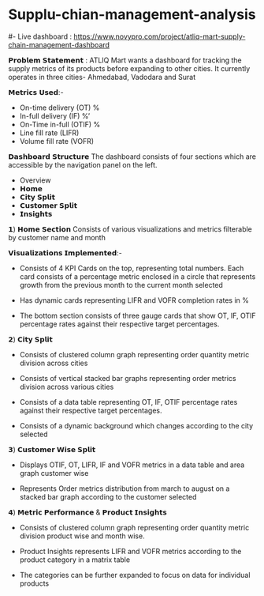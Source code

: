 # Supplu-chian-management-analysis

#- Live dashboard : https://www.novypro.com/project/atliq-mart-supply-chain-management-dashboard

𝗣𝗿𝗼𝗯𝗹𝗲𝗺 𝗦𝘁𝗮𝘁𝗲𝗺𝗲𝗻𝘁 :
 ATLIQ Mart wants a dashboard for tracking the supply metrics of its products before expanding to other cities. It currently operates in three cities- Ahmedabad, Vadodara and Surat

𝗠𝗲𝘁𝗿𝗶𝗰𝘀 𝗨𝘀𝗲𝗱:-
- On-time delivery (OT) %
- In-full delivery (IF) %’
- On-Time in-full (OTIF) %
- Line fill rate (LIFR)
- Volume fill rate (VOFR)

𝗗𝗮𝘀𝗵𝗯𝗼𝗮𝗿𝗱 𝗦𝘁𝗿𝘂𝗰𝘁𝘂𝗿𝗲
The dashboard consists of four sections which are accessible by the navigation panel on the left.
- Overview
- 𝗛𝗼𝗺𝗲
- 𝗖𝗶𝘁𝘆 𝗦𝗽𝗹𝗶𝘁
- 𝗖𝘂𝘀𝘁𝗼𝗺𝗲𝗿 𝗦𝗽𝗹𝗶𝘁
- 𝗜𝗻𝘀𝗶𝗴𝗵𝘁𝘀

𝟭) 𝗛𝗼𝗺𝗲 𝗦𝗲𝗰𝘁𝗶𝗼𝗻
Consists of various visualizations and metrics filterable by customer name and month

𝗩𝗶𝘀𝘂𝗮𝗹𝗶𝘇𝗮𝘁𝗶𝗼𝗻𝘀 𝗜𝗺𝗽𝗹𝗲𝗺𝗲𝗻𝘁𝗲𝗱:-
- Consists of 4 KPI Cards on the top, representing total numbers. Each card consists of a percentage metric enclosed in a circle that represents growth from the previous month to the current month selected

- Has dynamic cards representing LIFR and VOFR completion rates in %

- The bottom section consists of three gauge cards that show OT, IF, OTIF percentage rates against their respective target percentages.

𝟮) 𝗖𝗶𝘁𝘆 𝗦𝗽𝗹𝗶𝘁
- Consists of clustered column graph representing order quantity metric division across cities

- Consists of vertical stacked bar graphs representing order metrics division across various cities

- Consists of a data table representing OT, IF, OTIF percentage rates against their respective target percentages.

- Consists of a dynamic background which changes according to the city selected

𝟯) 𝗖𝘂𝘀𝘁𝗼𝗺𝗲𝗿 𝗪𝗶𝘀𝗲 𝗦𝗽𝗹𝗶𝘁
- Displays OTIF, OT, LIFR, IF and VOFR metrics in a data table and area graph customer wise

- Represents Order metrics distribution from march to august on a stacked bar graph according to the customer selected

𝟰) 𝗠𝗲𝘁𝗿𝗶𝗰 𝗣𝗲𝗿𝗳𝗼𝗿𝗺𝗮𝗻𝗰𝗲 & 𝗣𝗿𝗼𝗱𝘂𝗰𝘁 𝗜𝗻𝘀𝗶𝗴𝗵𝘁𝘀
- Consists of clustered column graph representing order quantity metric division product wise and month wise.

- Product Insights represents LIFR and VOFR metrics according to the product category in a matrix table
- The categories can be further expanded to focus on data for individual products




